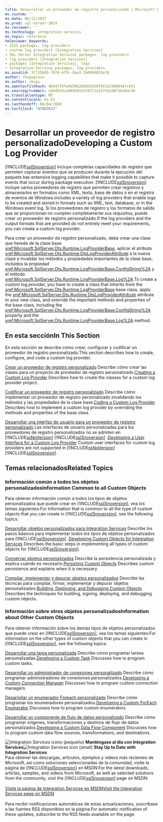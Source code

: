 ```yaml
---
title: Desarrollar un proveedor de registro personalizado | Microsoft Docs
ms.custom: ''
ms.date: 06/13/2017
ms.prod: sql-server-2014
ms.reviewer: ''
ms.technology: integration-services
ms.topic: reference
helpviewer_keywords:
- SSIS packages, log providers
- custom log providers [Integration Services]
- SQL Server Integration Services packages, log providers
- log providers [Integration Services]
- packages [Integration Services], logs
- Integration Services packages, log providers
ms.assetid: 3f715b95-7074-4f5c-8ae2-246998052e78
author: chugugrace
ms.author: chugu
ms.openlocfilehash: 88d4f70fa9d50628b831b56f9fa22100648fce51
ms.sourcegitcommit: ad4d92dce894592a259721a1571b1d8736abacdb
ms.translationtype: MT
ms.contentlocale: es-ES
ms.lasthandoff: 08/04/2020
ms.locfileid: "87663633"
---
```

# <a name="developing-a-custom-log-provider"></a><span data-ttu-id="ed6ee-102">Desarrollar un proveedor de registro personalizado</span><span class="sxs-lookup"><span data-stu-id="ed6ee-102">Developing a Custom Log Provider</span></span>
  [!INCLUDE[ssISnoversion](../../../includes/ssisnoversion-md.md)] <span data-ttu-id="ed6ee-103">incluye completas capacidades de registro que permiten capturar eventos que se producen durante la ejecución del paquete.</span><span class="sxs-lookup"><span data-stu-id="ed6ee-103">has extensive logging capabilities that make it possible to capture events that occur during package execution.</span></span> [!INCLUDE[ssISnoversion](../../../includes/ssisnoversion-md.md)] <span data-ttu-id="ed6ee-104">incluye varios proveedores de registro que permiten crear registros y almacenarlos en formatos como XML, texto, base de datos o en el registro de eventos de Windows.</span><span class="sxs-lookup"><span data-stu-id="ed6ee-104">includes a variety of log providers that enable logs to be created and stored in formats such as XML, text, database, or in the Windows event log.</span></span> <span data-ttu-id="ed6ee-105">Si los proveedores de registro y los formatos de salida que se proporcionan no cumplen completamente sus requisitos, puede crear un proveedor de registro personalizado.</span><span class="sxs-lookup"><span data-stu-id="ed6ee-105">If the log providers and the output formats that are provided do not entirely meet your requirements, you can create a custom log provider.</span></span>

 <span data-ttu-id="ed6ee-106">Para crear un proveedor de registro personalizado, debe crear una clase que herede de la clase base <xref:Microsoft.SqlServer.Dts.Runtime.LogProviderBase>, aplicar el atributo <xref:Microsoft.SqlServer.Dts.Runtime.DtsLogProviderAttribute> a la nueva clase e invalidar los métodos y propiedades importantes de la clase base, incluidos la propiedad <xref:Microsoft.SqlServer.Dts.Runtime.LogProviderBase.ConfigString%2A> y el método <xref:Microsoft.SqlServer.Dts.Runtime.LogProviderBase.Log%2A>.</span><span class="sxs-lookup"><span data-stu-id="ed6ee-106">To create a custom log provider, you have to create a class that inherits from the <xref:Microsoft.SqlServer.Dts.Runtime.LogProviderBase> base class, apply the <xref:Microsoft.SqlServer.Dts.Runtime.DtsLogProviderAttribute> attribute to your new class, and override the important methods and properties of the base class, including the <xref:Microsoft.SqlServer.Dts.Runtime.LogProviderBase.ConfigString%2A> property and the <xref:Microsoft.SqlServer.Dts.Runtime.LogProviderBase.Log%2A> method.</span></span>

## <a name="in-this-section"></a><span data-ttu-id="ed6ee-107">En esta sección</span><span class="sxs-lookup"><span data-stu-id="ed6ee-107">In This Section</span></span>
 <span data-ttu-id="ed6ee-108">En esta sección se describe cómo crear, configurar y codificar un proveedor de registro personalizado.</span><span class="sxs-lookup"><span data-stu-id="ed6ee-108">This section describes how to create, configure, and code a custom log provider.</span></span>

 <span data-ttu-id="ed6ee-109">[Crear un proveedor de registro personalizado](creating-a-custom-log-provider.md) Describe cómo crear las clases para un proyecto de proveedor de registro personalizado.</span><span class="sxs-lookup"><span data-stu-id="ed6ee-109">[Creating a Custom Log Provider](creating-a-custom-log-provider.md) Describes how to create the classes for a custom log provider project.</span></span>

 <span data-ttu-id="ed6ee-110">[Codificar un proveedor de registro personalizado](coding-a-custom-log-provider.md) Describe cómo implementar un proveedor de registro personalizado invalidando los métodos y las propiedades de la clase base.</span><span class="sxs-lookup"><span data-stu-id="ed6ee-110">[Coding a Custom Log Provider](coding-a-custom-log-provider.md) Describes how to implement a custom log provider by overriding the methods and properties of the base class.</span></span>

 <span data-ttu-id="ed6ee-111">[Desarrollar una interfaz de usuario para un proveedor de registro personalizado](developing-a-user-interface-for-a-custom-log-provider.md) Las interfaces de usuario personalizadas para los proveedores de registro personalizados no se admiten en [!INCLUDE[ssNoVersion](../../../includes/ssnoversion-md.md)] [!INCLUDE[ssISnoversion](../../../includes/ssisnoversion-md.md)] .</span><span class="sxs-lookup"><span data-stu-id="ed6ee-111">[Developing a User Interface for a Custom Log Provider](developing-a-user-interface-for-a-custom-log-provider.md) Custom user interfaces for custom log providers are not supported in [!INCLUDE[ssNoVersion](../../../includes/ssnoversion-md.md)] [!INCLUDE[ssISnoversion](../../../includes/ssisnoversion-md.md)].</span></span>

## <a name="related-topics"></a><span data-ttu-id="ed6ee-112">Temas relacionados</span><span class="sxs-lookup"><span data-stu-id="ed6ee-112">Related Topics</span></span>

### <a name="information-common-to-all-custom-objects"></a><span data-ttu-id="ed6ee-113">Información común a todos los objetos personalizados</span><span class="sxs-lookup"><span data-stu-id="ed6ee-113">Information Common to all Custom Objects</span></span>
 <span data-ttu-id="ed6ee-114">Para obtener información común a todos los tipos de objetos personalizados que puede crear en [!INCLUDE[ssISnoversion](../../../includes/ssisnoversion-md.md)], vea los temas siguientes:</span><span class="sxs-lookup"><span data-stu-id="ed6ee-114">For information that is common to all the type of custom objects that you can create in [!INCLUDE[ssISnoversion](../../../includes/ssisnoversion-md.md)], see the following topics:</span></span>

 <span data-ttu-id="ed6ee-115">[Desarrollar objetos personalizados para Integration Services](../developing-custom-objects-for-integration-services.md) Describe los pasos básicos para implementar todos los tipos de objetos personalizados para [!INCLUDE[ssISnoversion](../../../includes/ssisnoversion-md.md)] .</span><span class="sxs-lookup"><span data-stu-id="ed6ee-115">[Developing Custom Objects for Integration Services](../developing-custom-objects-for-integration-services.md) Describes the basic steps in implementing all types of custom objects for [!INCLUDE[ssISnoversion](../../../includes/ssisnoversion-md.md)].</span></span>

 <span data-ttu-id="ed6ee-116">[Conservar objetos personalizados](../persisting-custom-objects.md) Describe la persistencia personalizada y explica cuándo es necesario.</span><span class="sxs-lookup"><span data-stu-id="ed6ee-116">[Persisting Custom Objects](../persisting-custom-objects.md) Describes custom persistence and explains when it is necessary.</span></span>

 <span data-ttu-id="ed6ee-117">[Compilar, implementar y depurar objetos personalizados](../building-deploying-and-debugging-custom-objects.md) Describe las técnicas para compilar, firmar, implementar y depurar objetos personalizados.</span><span class="sxs-lookup"><span data-stu-id="ed6ee-117">[Building, Deploying, and Debugging Custom Objects](../building-deploying-and-debugging-custom-objects.md) Describes the techniques for building, signing, deploying, and debugging custom objects.</span></span>

### <a name="information-about-other-custom-objects"></a><span data-ttu-id="ed6ee-118">Información sobre otros objetos personalizados</span><span class="sxs-lookup"><span data-stu-id="ed6ee-118">Information about Other Custom Objects</span></span>
 <span data-ttu-id="ed6ee-119">Para obtener información sobre los demás tipos de objetos personalizados que puede crear en [!INCLUDE[ssISnoversion](../../../includes/ssisnoversion-md.md)], vea los temas siguientes:</span><span class="sxs-lookup"><span data-stu-id="ed6ee-119">For information on the other types of custom objects that you can create in [!INCLUDE[ssISnoversion](../../../includes/ssisnoversion-md.md)], see the following topics:</span></span>

 <span data-ttu-id="ed6ee-120">[Desarrollar una tarea personalizada](../task/developing-a-custom-task.md) Describe cómo programar tareas personalizadas.</span><span class="sxs-lookup"><span data-stu-id="ed6ee-120">[Developing a Custom Task](../task/developing-a-custom-task.md) Discusses how to program custom tasks.</span></span>

 <span data-ttu-id="ed6ee-121">[Desarrollar un administrador de conexiones personalizado](../connection-manager/developing-a-custom-connection-manager.md) Describe cómo programar administradores de conexiones personalizados.</span><span class="sxs-lookup"><span data-stu-id="ed6ee-121">[Developing a Custom Connection Manager](../connection-manager/developing-a-custom-connection-manager.md) Discusses how to program custom connection managers.</span></span>

 <span data-ttu-id="ed6ee-122">[Desarrollar un enumerador Foreach personalizado](../foreach-enumerator/developing-a-custom-foreach-enumerator.md) Describe cómo programar los enumeradores personalizados.</span><span class="sxs-lookup"><span data-stu-id="ed6ee-122">[Developing a Custom ForEach Enumerator](../foreach-enumerator/developing-a-custom-foreach-enumerator.md) Discusses how to program custom enumerators.</span></span>

 <span data-ttu-id="ed6ee-123">[Desarrollar un componente de flujo de datos personalizado](../data-flow/developing-a-custom-data-flow-component.md) Describe cómo programar orígenes, transformaciones y destinos de flujo de datos personalizados.</span><span class="sxs-lookup"><span data-stu-id="ed6ee-123">[Developing a Custom Data Flow Component](../data-flow/developing-a-custom-data-flow-component.md) Discusses how to program custom data flow sources, transformations, and destinations.</span></span>

<span data-ttu-id="ed6ee-124">![Integration Services icono (pequeño)](../../media/dts-16.gif "Icono de Integration Services (pequeño)")  **Manténgase al día con Integration Services**</span><span class="sxs-lookup"><span data-stu-id="ed6ee-124">![Integration Services icon (small)](../../media/dts-16.gif "Integration Services icon (small)")  **Stay Up to Date with Integration Services**</span></span><br /> <span data-ttu-id="ed6ee-125">Para obtener las descargas, artículos, ejemplos y vídeos más recientes de Microsoft, así como soluciones seleccionadas de la comunidad, visite la página de [!INCLUDE[ssISnoversion](../../../includes/ssisnoversion-md.md)] en MSDN:</span><span class="sxs-lookup"><span data-stu-id="ed6ee-125">For the latest downloads, articles, samples, and videos from Microsoft, as well as selected solutions from the community, visit the [!INCLUDE[ssISnoversion](../../../includes/ssisnoversion-md.md)] page on MSDN:</span></span><br /><br /> [<span data-ttu-id="ed6ee-126">Visite la página de Integration Services en MSDN</span><span class="sxs-lookup"><span data-stu-id="ed6ee-126">Visit the Integration Services page on MSDN</span></span>](https://go.microsoft.com/fwlink/?LinkId=136655)<br /><br /> <span data-ttu-id="ed6ee-127">Para recibir notificaciones automáticas de estas actualizaciones, suscríbase a las fuentes RSS disponibles en la página.</span><span class="sxs-lookup"><span data-stu-id="ed6ee-127">For automatic notification of these updates, subscribe to the RSS feeds available on the page.</span></span>


